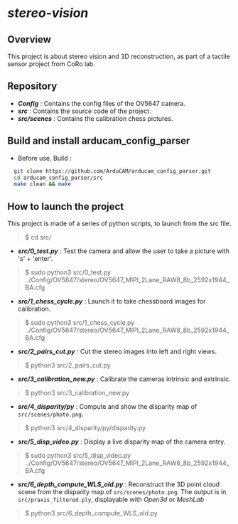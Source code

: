 # _stereo-vision_

## Overview
This project is about stereo vision and 3D reconstruction, 
as part of a tactile sensor project from CoRo lab.

## Repository
- **_Config_** : Contains the config files of the OV5647 camera.
- **_src_** : Contains the source code of the project.
- **_src/scenes_** : Contains the calibration chess pictures.

## Build and install arducam_config_parser 
- Before use, Build :
```Bash
  git clone https://github.com/ArduCAM/arducam_config_parser.git
  cd arducam_config_parser/src
  make clean && make
```
## How to launch the project
This project is made of a series of python scripts, to launch from the src file.
> $ cd src/

- **_src/0_test.py_** : Test the camera and allow the user to take a picture with 's' + 'enter'.
> $ sudo python3 src/0_test.py ../Config/OV5647/stereo/OV5647_MIPI_2Lane_RAW8_8b_2592x1944_BA.cfg
- **_src/1_chess_cycle.py_** : Launch it to take chessboard images for calibration.
> $ sudo python3 src/1_chess_cycle.py ../Config/OV5647/stereo/OV5647_MIPI_2Lane_RAW8_8b_2592x1944_BA.cfg
- **_src/2_pairs_cut.py_** : Cut the stereo images into left and right views.
> $ python3 src/2_pairs_cut.py
- **_src/3_calibration_new.py_** : Calibrate the cameras intrinsic and extrinsic.
> $ python3 src/3_calibration_new.py
- **_src/4_disparity/py_** : Compute and show the disparity map of `src/scenes/photo.png`.
> $ python3 src/4_disparity/py/disparity.py
- **_src/5_disp_video.py_** : Display a live disparity map of the camera entry.
> $ sudo python3 src/5_disp_video.py ../Config/OV5647/stereo/OV5647_MIPI_2Lane_RAW8_8b_2592x1944_BA.cfg
- **_src/6_depth_compute_WLS_old.py_** : Reconstruct the 3D point cloud scene 
from the disparity map of `src/scenes/photo.png`. 
The output is in `src/praxis_filtered.ply`, displayable with _Open3d_ or _MeshLab_
> $ python3 src/6_depth_compute_WLS_old.py